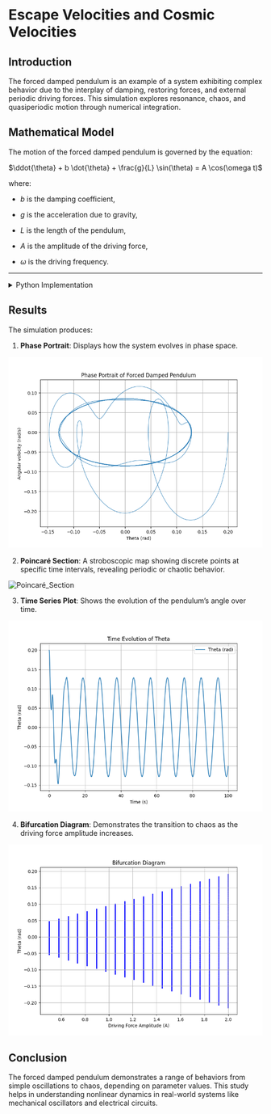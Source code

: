 # Escape Velocities and Cosmic Velocities

## Introduction
The forced damped pendulum is an example of a system exhibiting complex behavior due to the interplay of damping, restoring forces, and external periodic driving forces. This simulation explores resonance, chaos, and quasiperiodic motion through numerical integration.

## Mathematical Model
The motion of the forced damped pendulum is governed by the equation:

$\ddot{\theta} + b \dot{\theta} + \frac{g}{L} \sin(\theta) = A \cos(\omega t)$

where:

- $b$ is the damping coefficient,

- $g$ is the acceleration due to gravity,

- $L$ is the length of the pendulum,

- $A$ is the amplitude of the driving force,

- $\omega$ is the driving frequency.
--- 

<details>
<summary> Python Implementation </summary>

```python
import numpy as np
import matplotlib.pyplot as plt
from scipy.integrate import solve_ivp

# Parameters
g = 9.81   # Gravity (m/s^2)
L = 1.0    # Length of pendulum (m)
b = 0.5    # Damping coefficient
A = 1.2    # Driving force amplitude
omega = 2/3  # Driving frequency

# Differential equation
def forced_damped_pendulum(t, y):
    theta, omega_t = y
    dydt = [
        omega_t,
        -b * omega_t - (g/L) * np.sin(theta) + A * np.cos(omega * t)
    ]
    return dydt

# Time span
t_span = (0, 100)
t_eval = np.linspace(*t_span, 10000)

# Initial conditions
y0 = [0.2, 0]  # Initial angle and velocity

# Solve ODE
sol = solve_ivp(forced_damped_pendulum, t_span, y0, t_eval=t_eval, method='RK45')

# Phase portrait
plt.figure(figsize=(8, 6))
plt.plot(sol.y[0], sol.y[1], lw=0.8)
plt.xlabel("Theta (rad)")
plt.ylabel("Angular velocity (rad/s)")
plt.title("Phase Portrait of Forced Damped Pendulum")
plt.grid()
plt.show()

# Poincare section (stroboscopic map)
poincare_times = np.arange(0, 100, 2*np.pi/omega)
poincare_points = []

for t_p in poincare_times:
    idx = (np.abs(sol.t - t_p)).argmin()
    poincare_points.append([sol.y[0][idx], sol.y[1][idx]])

poincare_points = np.array(poincare_points)

plt.figure(figsize=(8, 6))
plt.scatter(poincare_points[:, 0], poincare_points[:, 1], s=10, color='red')
plt.xlabel("Theta (rad)")
plt.ylabel("Angular velocity (rad/s)")
plt.title("Poincaré Section")
plt.grid()
plt.show()

# Time series plot
plt.figure(figsize=(8, 6))
plt.plot(sol.t, sol.y[0], label='Theta (rad)')
plt.xlabel("Time (s)")
plt.ylabel("Theta (rad)")
plt.title("Time Evolution of Theta")
plt.legend()
plt.grid()
plt.show()

# Bifurcation diagram
A_values = np.linspace(0.5, 2.0, 20)
th_values = []

for A in A_values:
    def system(t, y):
        return [y[1], -b * y[1] - (g/L) * np.sin(y[0]) + A * np.cos(omega * t)]
    sol = solve_ivp(system, t_span, y0, t_eval=t_eval, method='RK45')
    th_values.append(sol.y[0][-500:])

plt.figure(figsize=(8, 6))
for i, A in enumerate(A_values):
    plt.scatter([A] * len(th_values[i]), th_values[i], s=1, color='blue')
plt.xlabel("Driving Force Amplitude (A)")
plt.ylabel("Theta (rad)")
plt.title("Bifurcation Diagram")
plt.grid()
plt.show()
```
---

</details>


## Results
The simulation produces:

1. **Phase Portrait**: Displays how the system evolves in phase space.

![Phase_Portrait_of_Forced_Damped_Pendulum](../../_pics/Phase_Portrait_of_Forced_Damped_Pendulum.png)



2. **Poincaré Section**: A stroboscopic map showing discrete points at specific time intervals, revealing periodic or chaotic behavior.

![Poincaré_Section](../../_pics/Poincaré_Section.png)



3. **Time Series Plot**: Shows the evolution of the pendulum’s angle over time.

![Time_Evolution_of_Theta](../../_pics/Time_Evolution_of_Theta.png)


4. **Bifurcation Diagram**: Demonstrates the transition to chaos as the driving force amplitude increases.

![Bifurcation_Diagram](../../_pics/Bifurcation_Diagram.png)

## Conclusion
The forced damped pendulum demonstrates a range of behaviors from simple oscillations to chaos, depending on parameter values. This study helps in understanding nonlinear dynamics in real-world systems like mechanical oscillators and electrical circuits.

